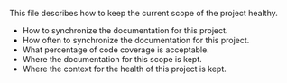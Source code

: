 This file describes how to keep the current scope of the project healthy. 
- How to synchronize the documentation for this project.
- How often to synchronize the documentation for this project.
- What percentage of code coverage is acceptable.
- Where the documentation for this scope is kept.
- Where the context for the health of this project is kept.
